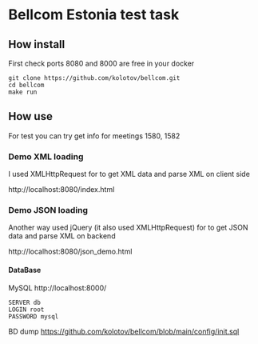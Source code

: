 # Bellcom Estonia test task

## How install
First check ports 8080 and 8000 are free in your docker

```
git clone https://github.com/kolotov/bellcom.git
cd bellcom
make run
```

## How use
For test you can try get info for meetings 1580, 1582

### Demo XML loading
I used XMLHttpRequest for to get XML data and parse XML on client side

http://localhost:8080/index.html

### Demo JSON loading
Another way used jQuery (it also used XMLHttpRequest) for to get JSON data and parse XML on backend

http://localhost:8080/json_demo.html

#### DataBase
MySQL http://localhost:8000/
```
SERVER db
LOGIN root
PASSWORD mysql
```
BD dump https://github.com/kolotov/bellcom/blob/main/config/init.sql




